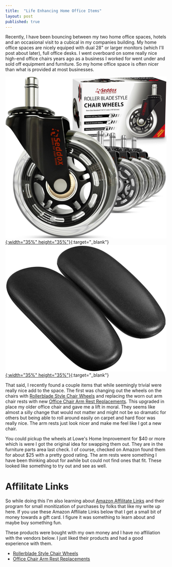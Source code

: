 ```yaml
---
title:  "Life Enhancing Home Office Items"
layout: post
published: true
---
```


Recently, I have been bouncing between my two home office spaces, hotels and an occasional visit to a cubical in my companies building. My home office spaces are nicely equiped with dual 28" or larger monitors (which I'll post about later), full office desks. I went overboard on some really nice high-end office chairs years ago as a business I worked for went under and sold off equipment and furniture. So my home office space is often nicer than what is provided at most businesses.

[![Wheels](/assets/images/office-chair-wheels.png){:width="35%" height="35%"}](/assets/images/office-chair-wheels.png){:target="_blank"}
[![Arms](/assets/images/office-chair-arms.png){:width="35%" height="35%"}](/assets/images/office-chair-arms.png){:target="_blank"}



That said, I recently found a couple items that while seemingly trivial were really nice add to the space. The first was changing out the wheels on the chairs with [Rollerblade Style Chair Wheels](https://www.amazon.com/dp/B06XHV9BY1?&_encoding=UTF8&tag=mcgarrah-20&linkCode=ur2&linkId=127e03b5440a196be752d10b8e9931af&camp=1789&creative=9325) and replacing the worn out arm chair rests with new [Office Chair Arm Rest Replacements](https://www.amazon.com/gp/product/B07KPT1L3Z?&_encoding=UTF8&tag=mcgarrah-20&linkCode=ur2&linkId=5ce9268e6552bcd44226715c10e8ae3d&camp=1789&creative=9325). This upgraded in place my older office chair and gave me a lift in moral. They seems like almost a silly change that would not matter and might not be so dramatic for others but being able to roll around easily on carpet and hard floor was really nice. The arm rests just look nicer and make me feel like I got a new chair.

You could pickup the wheels at Lowe's Home Improvement for $40 or more which is were I got the original idea for swapping them out. They are in the furniture parts area last check. I of course, checked on Amazon found them for about $25 with a pretty good rating. The arm rests were something I have been thinking about for awhile but could not find ones that fit. These looked like something to try out and see as well.

# Affilitate Links

So while doing this I'm also learning about [Amazon Affilitate Links](https://affiliate-program.amazon.com/) and their program for small monitization of purchases by folks that like my write up here. If you use these Amazon Affiliate Links below that I get a small bit of money towards a gift card. I figure it was something to learn about and maybe buy something fun.

These products were bought with my own money and I have no affiliation with the vendors below. I just liked their products and had a good experience with them.

* [Rollerblade Style Chair Wheels](https://www.amazon.com/dp/B06XHV9BY1?&_encoding=UTF8&tag=mcgarrah-20&linkCode=ur2&linkId=127e03b5440a196be752d10b8e9931af&camp=1789&creative=9325)
* [Office Chair Arm Rest Replacements](https://www.amazon.com/gp/product/B07KPT1L3Z?&_encoding=UTF8&tag=mcgarrah-20&linkCode=ur2&linkId=5ce9268e6552bcd44226715c10e8ae3d&camp=1789&creative=9325)
